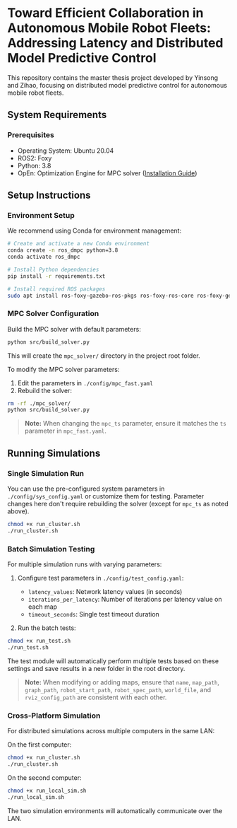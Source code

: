 # Toward Efficient Collaboration in Autonomous Mobile Robot Fleets: Addressing Latency and Distributed Model Predictive Control

This repository contains the master thesis project developed by Yinsong and Zihao, focusing on distributed model predictive control for autonomous mobile robot fleets.

## System Requirements

### Prerequisites
- Operating System: Ubuntu 20.04
- ROS2: Foxy
- Python: 3.8
- OpEn: Optimization Engine for MPC solver ([Installation Guide](https://alphaville.github.io/optimization-engine/docs/installation))

## Setup Instructions

### Environment Setup
We recommend using Conda for environment management:
```bash
# Create and activate a new Conda environment
conda create -n ros_dmpc python=3.8
conda activate ros_dmpc

# Install Python dependencies
pip install -r requirements.txt

# Install required ROS packages
sudo apt install ros-foxy-gazebo-ros-pkgs ros-foxy-ros-core ros-foxy-geometry2
```

### MPC Solver Configuration
Build the MPC solver with default parameters:
```bash
python src/build_solver.py
```
This will create the `mpc_solver/` directory in the project root folder.

To modify the MPC solver parameters:
1. Edit the parameters in `./config/mpc_fast.yaml`
2. Rebuild the solver:
```bash
rm -rf ./mpc_solver/
python src/build_solver.py
```
> **Note:** When changing the `mpc_ts` parameter, ensure it matches the `ts` parameter in `mpc_fast.yaml`.

## Running Simulations

### Single Simulation Run
You can use the pre-configured system parameters in `./config/sys_config.yaml` or customize them for testing. Parameter changes here don't require rebuilding the solver (except for `mpc_ts` as noted above).

```bash
chmod +x run_cluster.sh
./run_cluster.sh
```

### Batch Simulation Testing
For multiple simulation runs with varying parameters:

1. Configure test parameters in `./config/test_config.yaml`:
   - `latency_values`: Network latency values (in seconds)
   - `iterations_per_latency`: Number of iterations per latency value on each map
   - `timeout_seconds`: Single test timeout duration

2. Run the batch tests:
```bash
chmod +x run_test.sh
./run_test.sh
```

The test module will automatically perform multiple tests based on these settings and save results in a new folder in the root directory.

> **Note:** When modifying or adding maps, ensure that `name`, `map_path`, `graph_path`, `robot_start_path`, `robot_spec_path`, `world_file`, and `rviz_config_path` are consistent with each other.

### Cross-Platform Simulation
For distributed simulations across multiple computers in the same LAN:

On the first computer:
```bash
chmod +x run_cluster.sh
./run_cluster.sh
```

On the second computer:
```bash
chmod +x run_local_sim.sh
./run_local_sim.sh
```

The two simulation environments will automatically communicate over the LAN.